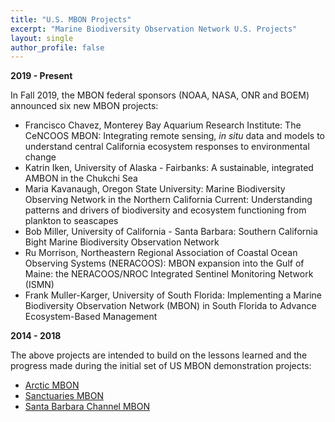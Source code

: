 ```yaml
---
title: "U.S. MBON Projects"
excerpt: "Marine Biodiversity Observation Network U.S. Projects"
layout: single
author_profile: false
---
```


**2019 - Present**

In Fall 2019, the MBON federal sponsors (NOAA, NASA, ONR and BOEM) announced six new MBON projects:

*   Francisco Chavez, Monterey Bay Aquarium Research Institute: The CeNCOOS MBON: Integrating remote sensing, _in situ_ data and models to understand central California ecosystem responses to environmental change
*   Katrin Iken, University of Alaska - Fairbanks: A sustainable, integrated AMBON in the Chukchi Sea
*   Maria Kavanaugh, Oregon State University: Marine Biodiversity Observing Network in the Northern California Current: Understanding patterns and drivers of biodiversity and ecosystem functioning from plankton to seascapes
*   Bob Miller, University of California - Santa Barbara: Southern California Bight Marine Biodiversity Observation Network
*   Ru Morrison, Northeastern Regional Association of Coastal Ocean Observing Systems (NERACOOS): MBON expansion into the Gulf of Maine: the NERACOOS/NROC Integrated Sentinel Monitoring Network (ISMN)
*   Frank Muller-Karger, University of South Florida: Implementing a Marine Biodiversity Observation Network (MBON) in South Florida to Advance Ecosystem-Based Management

**2014 - 2018**

The above projects are intended to build on the lessons learned and the progress made during the initial set of US MBON demonstration projects:

*   [Arctic MBON](http://ambon-us.org/)
*   [Sanctuaries MBON](http://sanctuaries.marinebon.org/)
*   [Santa Barbara Channel MBON](http://sbc.marinebon.org/)
